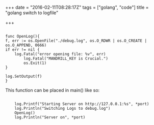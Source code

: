 +++
date = "2016-02-11T08:28:17Z"
tags = ["golang", "code"]
title = "golang switch to logfile"

+++


```

func OpenLog(){
f, err := os.OpenFile("./debug.log", os.O_RDWR | os.O_CREATE | 
os.O_APPEND, 0666)
if err != nil {
    log.Fatal("error opening file: %v", err)
		log.Fatal("MANDRILL_KEY is Crucial.")
		os.Exit(1)
}

log.SetOutput(f)
}

```

This function can be placed in main() like so:

```

	log.Printf("Starting Server on http://127.0.0.1:%s", *port)
	log.Println("Switching Logs to debug.log")
	OpenLog()
	log.Println("Server on", *port)

```

